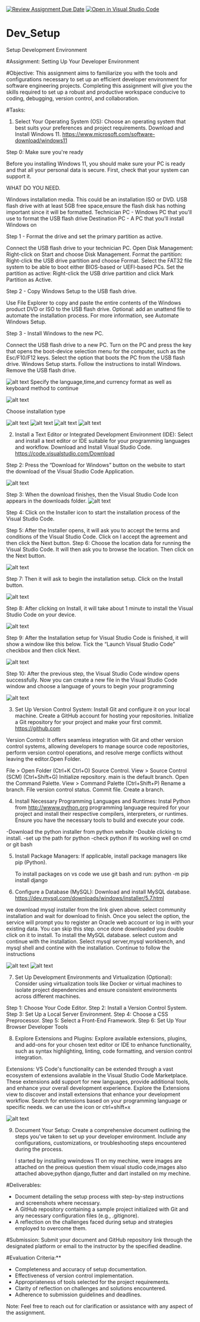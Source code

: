 [![Review Assignment Due Date](https://classroom.github.com/assets/deadline-readme-button-22041afd0340ce965d47ae6ef1cefeee28c7c493a6346c4f15d667ab976d596c.svg)](https://classroom.github.com/a/vbnbTt5m)
[![Open in Visual Studio Code](https://classroom.github.com/assets/open-in-vscode-2e0aaae1b6195c2367325f4f02e2d04e9abb55f0b24a779b69b11b9e10269abc.svg)](https://classroom.github.com/online_ide?assignment_repo_id=15271504&assignment_repo_type=AssignmentRepo)
# Dev_Setup
Setup Development Environment

#Assignment: Setting Up Your Developer Environment

#Objective:
This assignment aims to familiarize you with the tools and configurations necessary to set up an efficient developer environment for software engineering projects. Completing this assignment will give you the skills required to set up a robust and productive workspace conducive to coding, debugging, version control, and collaboration.

#Tasks:

1. Select Your Operating System (OS):
   Choose an operating system that best suits your preferences and project requirements. Download and Install Windows 11. https://www.microsoft.com/software-download/windows11

Step 0: Make sure you're ready 

Before you installing Windows 11, you should make sure your PC is ready and that all your personal data is secure.
First, check that your system can support it. 


WHAT DO YOU NEED.



Windows installation media. This could be an installation ISO or DVD.
USB flash drive with at least 5GB free space,ensure the flash disk has nothing important since it will be formatted.
Technician PC - Windows PC that you'll use to format the USB flash drive
Destination PC - A PC that you'll install Windows on


Step 1 - Format the drive and set the primary partition as active.

Connect the USB flash drive to your technician PC.
Open Disk Management: Right-click on Start and choose Disk Management.
Format the partition: Right-click the USB drive partition and choose Format. Select the FAT32 file system to be able to boot either BIOS-based or UEFI-based PCs.
Set the partition as active: Right-click the USB drive partition and click Mark Partition as Active.


Step 2 - Copy Windows Setup to the USB flash drive.

Use File Explorer to copy and paste the entire contents of the Windows product DVD or ISO to the USB flash drive.
Optional: add an unattend file to automate the installation process. For more information, see Automate Windows Setup.


Step 3 - Install Windows to the new PC.

Connect the USB flash drive to a new PC.
Turn on the PC and press the key that opens the boot-device selection menu for the computer, such as the Esc/F10/F12 keys. Select the option that boots the PC from the USB flash drive.
Windows Setup starts. Follow the instructions to install Windows.
Remove the USB flash drive.



![alt text](image.png)
Specify the language,time,and currency format as well as keyboard method to continue

![alt text](image-1.png)

Choose installation type

![alt text](image-2.png) 
![alt text](image-3.png)
![alt text](image-4.png)
![alt text](image-5.png)


2. Install a Text Editor or Integrated Development Environment (IDE):
   Select and install a text editor or IDE suitable for your programming languages and workflow. Download and Install Visual Studio Code. https://code.visualstudio.com/Download


Step 2: Press the “Download for Windows” button on the website to start the download of the Visual Studio Code Application.

![alt text](image-6.png)

Step 3: When the download finishes, then the Visual Studio Code Icon appears in the downloads folder.
![alt text](image-7.png)

Step 4: Click on the Installer icon to start the installation process of the Visual Studio Code.

Step 5: After the Installer opens, it will ask you to accept the terms and conditions of the Visual Studio Code. Click on I accept the agreement and then click the Next button.
Step 6: Choose the location data for running the Visual Studio Code. It will then ask you to browse the location. Then click on the Next button.

![alt text](image-8.png)

Step 7: Then it will ask to begin the installation setup. Click on the Install button.

![alt text](image-9.png)

Step 8: After clicking on Install, it will take about 1 minute to install the Visual Studio Code on your device.

![alt text](image-10.png)

Step 9: After the Installation setup for Visual Studio Code is finished, it will show a window like this below. Tick the “Launch Visual Studio Code” checkbox and then click Next.

![alt text](image-11.png)

Step 10: After the previous step, the Visual Studio Code window opens successfully. Now you can create a new file in the Visual Studio Code window and choose a language of yours to begin your programming

![alt text](image-12.png)



3. Set Up Version Control System:
   Install Git and configure it on your local machine. Create a GitHub account for hosting your repositories. Initialize a Git repository for your project and make your first commit. https://github.com


Version Control: It offers seamless integration with Git and other version control systems, allowing
developers to manage source code repositories, perform version control operations, and resolve
merge conflicts without leaving the editor.Open Folder. 

File > Open Folder (Ctrl+K Ctrl+O)
Source Control. View > Source Control (SCM) (Ctrl+Shift+G)
Initialize repository. main is the default branch.
Open the Command Palette. View > Command Palette (Ctrl+Shift+P)
Rename a branch.
File version control status. 
Commit file.
Create a branch.




4. Install Necessary Programming Languages and Runtimes:
  Instal Python from http://wwww.python.org programming language required for your project and install their respective compilers, interpreters, or runtimes. Ensure you have the necessary tools to build and execute your code.

  -Download the python installer from python website
  -Double clicking to install.
  -set up the path for python
  -check python if its working well on cmd or git bash

5. Install Package Managers:
   If applicable, install package managers like pip (Python).

   To install packages on vs code we use git bash and run: python -m pip install django

6. Configure a Database (MySQL):
   Download and install MySQL database. https://dev.mysql.com/downloads/windows/installer/5.7.html

 we download mysql installer from the link given above. select community installation and wait for download to finish.
 Once you select the option, the service will prompt you to register an Oracle web account or log in with your existing data. You can skip this step.  once done downloaded you double click on it to install. To install the MySQL database. select  custom and continue with the installation.
  Select mysql server,mysql workbench, and mysql shell and contine with the installation.
  Continue to follow the instructions

![alt text](image-13.png)
![alt text](image-14.png)

7. Set Up Development Environments and Virtualization (Optional):
   Consider using virtualization tools like Docker or virtual machines to isolate project dependencies and ensure consistent environments across different machines.

Step 1: Choose Your Code Editor.
Step 2: Install a Version Control System. 
Step 3: Set Up a Local Server Environment. 
Step 4: Choose a CSS Preprocessor. 
Step 5: Select a Front-End Framework. 
Step 6: Set Up Your Browser Developer Tools

8. Explore Extensions and Plugins:
   Explore available extensions, plugins, and add-ons for your chosen text editor or IDE to enhance functionality, such as syntax highlighting, linting, code formatting, and version control integration.


Extensions: VS Code's functionality can be extended through a vast ecosystem of extensions
available in the Visual Studio Code Marketplace. These extensions add support for new languages,
provide additional tools, and enhance your overall development experience.
Explore the Extensions view to discover and install extensions that enhance your
development workflow. Search for extensions based on your programming language or specific
needs. we can use the icon or ctrl+shift+x

![alt text](image-15.png)

9. Document Your Setup:
    Create a comprehensive document outlining the steps you've taken to set up your developer environment. Include any configurations, customizations, or troubleshooting steps encountered during the process. 

    I started by installing wwindows 11 on my mechine, were images are attached on the preious question
    them visual  studio code,images also attached above;python django,flutter and dart installed on my mechine.

#Deliverables:
- Document detailing the setup process with step-by-step instructions and screenshots where necessary.
- A GitHub repository containing a sample project initialized with Git and any necessary configuration files (e.g., .gitignore).
- A reflection on the challenges faced during setup and strategies employed to overcome them.

#Submission:
Submit your document and GitHub repository link through the designated platform or email to the instructor by the specified deadline.

#Evaluation Criteria:**
- Completeness and accuracy of setup documentation.
- Effectiveness of version control implementation.
- Appropriateness of tools selected for the project requirements.
- Clarity of reflection on challenges and solutions encountered.
- Adherence to submission guidelines and deadlines.

Note: Feel free to reach out for clarification or assistance with any aspect of the assignment.
